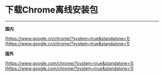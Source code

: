 # 下载Chrome离线安装包

---

**国内**

[https://www.google.cn/chrome/?system=true&standalone=1](https://www.google.cn/chrome/?system=true&standalone=1)

**国外**

[https://www.google.com/chrome/?system=true&standalone=1](https://www.google.com/chrome/?system=true&standalone=1)